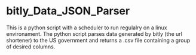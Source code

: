 # bitly_Data_JSON_Parser
This is a python script with a scheduler to run regulalry on a linux environament. The python script parses data generated by bitly (the url shortener) to the US government and returns a .csv file containing a group of desired columns.
